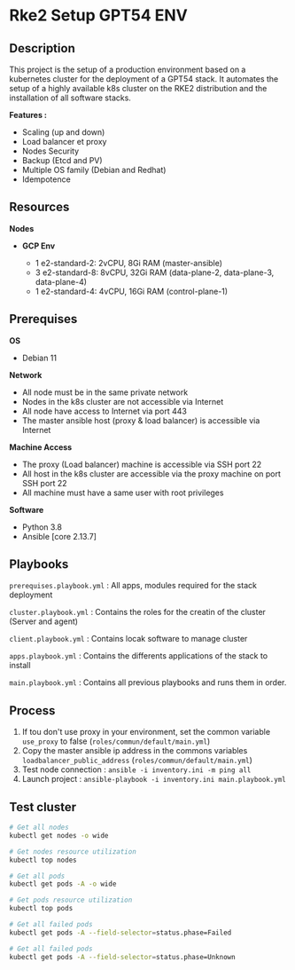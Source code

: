 # **Rke2 Setup GPT54 ENV**

## **Description**

This project is the setup of a production environment based on a kubernetes cluster for the deployment of a GPT54 stack. It automates the setup of a highly available k8s cluster on the RKE2 distribution and the installation of all software stacks.

**Features :**

- Scaling (up and down)
- Load balancer et proxy
- Nodes Security
- Backup (Etcd and PV)
- Multiple OS family (Debian and Redhat)
- Idempotence

## **Resources**

**Nodes**

- **GCP Env**

  - 1 e2-standard-2: 2vCPU, 8Gi RAM (master-ansible)
  - 3 e2-standard-8: 8vCPU, 32Gi RAM (data-plane-2, data-plane-3, data-plane-4)
  - 1 e2-standard-4: 4vCPU, 16Gi RAM (control-plane-1)
  
## **Prerequises**

**OS**

- Debian 11

**Network**

- All node must be in the same private network
- Nodes in the k8s cluster are not accessible via Internet
- All node have access to Internet via port 443
- The master ansible host (proxy & load balancer) is accessible via Internet

**Machine Access**

- The proxy (Load balancer) machine is accessible via SSH port 22
- All host in the k8s cluster are accessible via the proxy machine on port SSH port 22
- All machine must have a same user with root privileges

**Software**

- Python 3.8 
- Ansible [core 2.13.7]

## **Playbooks**

`prerequises.playbook.yml` : All apps, modules required for the stack deployment

`cluster.playbook.yml` : Contains the roles for the creatin of the cluster (Server and agent)

`client.playbook.yml` : Contains locak software to manage cluster

`apps.playbook.yml` : Contains the differents applications of the stack to install

`main.playbook.yml` : Contains all previous playbooks and runs them in order.

## **Process**

1. If tou don't use proxy in your environment, set the common variable `use_proxy` to false (`roles/commun/default/main.yml`)
2. Copy the master ansible ip address in the commons variables `loadbalancer_public_address` (`roles/commun/default/main.yml`)
3. Test node connection : `ansible -i inventory.ini -m ping all`
4. Launch project : `ansible-playbook -i inventory.ini main.playbook.yml`

## **Test cluster**

```bash
# Get all nodes
kubectl get nodes -o wide

# Get nodes resource utilization
kubectl top nodes

# Get all pods
kubectl get pods -A -o wide

# Get pods resource utilization
kubectl top pods

# Get all failed pods
kubectl get pods -A --field-selector=status.phase=Failed

# Get all failed pods
kubectl get pods -A --field-selector=status.phase=Unknown
```
